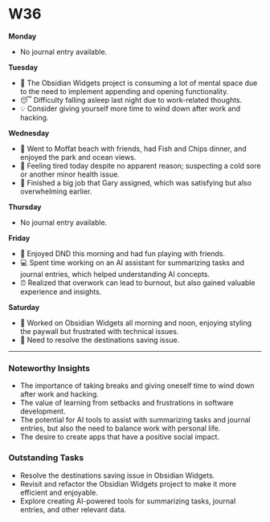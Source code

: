 # W36

**Monday**
* No journal entry available.

**Tuesday**
* 🤯 The Obsidian Widgets project is consuming a lot of mental space due to the need to implement appending and opening functionality.
* 😴 Difficulty falling asleep last night due to work-related thoughts.
* 💡 Consider giving yourself more time to wind down after work and hacking.

**Wednesday**
* 🌊 Went to Moffat beach with friends, had Fish and Chips dinner, and enjoyed the park and ocean views.
* 🤕 Feeling tired today despite no apparent reason; suspecting a cold sore or another minor health issue.
* 💪 Finished a big job that Gary assigned, which was satisfying but also overwhelming earlier.

**Thursday**
* No journal entry available.

**Friday**
* 🎲 Enjoyed DND this morning and had fun playing with friends.
* 💻 Spent time working on an AI assistant for summarizing tasks and journal entries, which helped understanding AI concepts.
* ⏰ Realized that overwork can lead to burnout, but also gained valuable experience and insights.

**Saturday**
* 🤯 Worked on Obsidian Widgets all morning and noon, enjoying styling the paywall but frustrated with technical issues.
* 🚨 Need to resolve the destinations saving issue.

---

### Noteworthy Insights

* The importance of taking breaks and giving oneself time to wind down after work and hacking.
* The value of learning from setbacks and frustrations in software development.
* The potential for AI tools to assist with summarizing tasks and journal entries, but also the need to balance work with personal life.
* The desire to create apps that have a positive social impact.

### Outstanding Tasks

* Resolve the destinations saving issue in Obsidian Widgets.
* Revisit and refactor the Obsidian Widgets project to make it more efficient and enjoyable.
* Explore creating AI-powered tools for summarizing tasks, journal entries, and other relevant data.